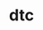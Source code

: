 ---
title: "dtc"
layout: cache
categories: [package, develop-2025-03-09]
meta: {"compilers": ["apple-clang@=16.0.0"], "num_specs": 1, "num_specs_by_stack": {"developer-tools-darwin": 1, "root": 1}, "oss": ["sequoia"], "platforms": ["darwin"], "stacks": ["developer-tools-darwin", "root"], "targets": ["aarch64"], "versions": ["1.6.1"]}
spec_details: [{"compiler": "apple-clang@=16.0.0", "hash": "he7vkg56b4e6lrhifj2zqxgki7lu36gy", "os": "sequoia", "platform": "darwin", "size": "-", "stacks": ["developer-tools-darwin", "root"], "target": "aarch64", "variants": ["build_system=makefile"], "versions": ["1.6.1"]}]
---